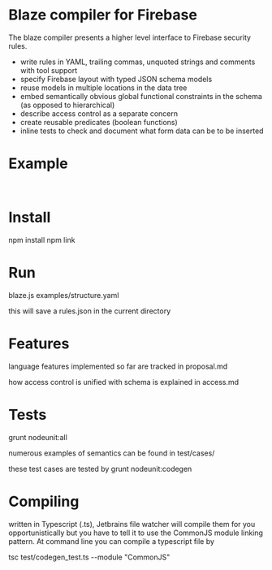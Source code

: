 Blaze compiler for Firebase
============================

The blaze compiler presents a higher level interface to Firebase security rules.

- write rules in YAML, trailing commas, unquoted strings and comments with tool support
- specify Firebase layout with typed JSON schema models
- reuse models in multiple locations in the data tree
- embed semantically obvious global functional constraints in the schema (as opposed to hierarchical)
- describe access control as a separate concern
- create reusable predicates (boolean functions)
- inline tests to check and document what form data can be to be inserted

Example
========

```


```

Install
=========
npm install
npm link

Run
=========

blaze.js examples/structure.yaml

this will save a rules.json in the current directory

Features
=========

language features implemented so far are tracked in proposal.md

how access control is unified with schema is explained in access.md

Tests
=========

grunt nodeunit:all

numerous examples of semantics can be found in test/cases/

these test cases are tested by grunt nodeunit:codegen


Compiling
==========

written in Typescript (.ts), Jetbrains file watcher will compile them for you opportunistically but you have
to tell it to use the CommonJS module linking pattern. At command line you can compile a typescript file by

tsc test/codegen_test.ts --module "CommonJS"


